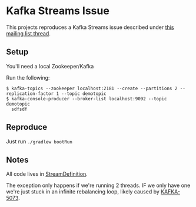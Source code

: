 # Kafka Streams Issue

This projects reproduces a Kafka Streams issue described under 
[this mailing list thread](https://lists.apache.org/thread.html/863c688860056e16dff9c37eef6596bad9adcf920cbb2a5625668b88@%3Cusers.kafka.apache.org%3E).
  
## Setup

You'll need a local Zookeeper/Kafka

Run the following:

```
$ kafka-topics --zookeeper localhost:2181 --create --partitions 2 --replication-factor 1 --topic demotopic
$ kafka-console-producer --broker-list localhost:9092 --topic demotopic
  sdfsdf
```
## Reproduce

Just run `./gradlew bootRun`

## Notes

All code lives in [StreamDefinition](src/main/java/net/joaopeixoto/streams/StreamDefinition.java).

The exception only happens if we're running 2 threads. IF we only have one we're just stuck in an
infinite rebalancing loop, likely caused by [KAFKA-5073](https://issues.apache.org/jira/browse/KAFKA-5073).
